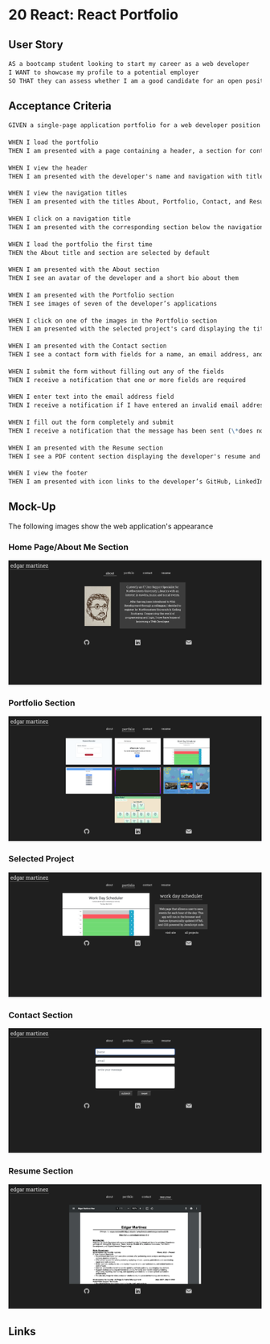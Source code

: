# 20 React: React Portfolio

## User Story

```md
AS a bootcamp student looking to start my career as a web developer
I WANT to showcase my profile to a potential employer
SO THAT they can assess whether I am a good candidate for an open position
```

## Acceptance Criteria

```md
GIVEN a single-page application portfolio for a web developer position

WHEN I load the portfolio
THEN I am presented with a page containing a header, a section for content, and a footer

WHEN I view the header
THEN I am presented with the developer's name and navigation with titles corresponding to different sections of the portfolio

WHEN I view the navigation titles
THEN I am presented with the titles About, Portfolio, Contact, and Resume, and the title corresponding to the current section is underlined

WHEN I click on a navigation title
THEN I am presented with the corresponding section below the navigation without the page reloading and that title is underlined

WHEN I load the portfolio the first time
THEN the About title and section are selected by default

WHEN I am presented with the About section
THEN I see an avatar of the developer and a short bio about them

WHEN I am presented with the Portfolio section
THEN I see images of seven of the developer’s applications

WHEN I click on one of the images in the Portfolio section
THEN I am presented with the selected project's card displaying the title, image, description, Visit Page link and View All Projects Link

WHEN I am presented with the Contact section
THEN I see a contact form with fields for a name, an email address, and a message

WHEN I submit the form without filling out any of the fields
THEN I receive a notification that one or more fields are required

WHEN I enter text into the email address field
THEN I receive a notification if I have entered an invalid email address

WHEN I fill out the form completely and submit
THEN I receive a notification that the message has been sent (\*does not actually send)

WHEN I am presented with the Resume section
THEN I see a PDF content section displaying the developer's resume and a button to download

WHEN I view the footer
THEN I am presented with icon links to the developer’s GitHub, LinkedIn profiles, and an email icon to send an email from the user's default email application
```

## Mock-Up

The following images show the web application's appearance

### Home Page/About Me Section

![home-about](./assets/about.png)

### Portfolio Section

![projects](./assets/projects.png)

### Selected Project

![selected-project](./assets/selected-project.png)

### Contact Section

![contact](./assets/contact.png)

### Resume Section

![resume](./assets/resume.png)

## Links
